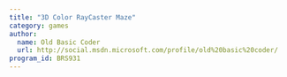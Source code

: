 ```yaml
---
title: "3D Color RayCaster Maze"
category: games
author:
  name: Old Basic Coder
  url: http://social.msdn.microsoft.com/profile/old%20basic%20coder/
program_id: BRS931
---
```

